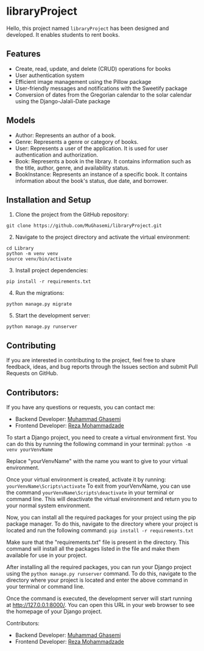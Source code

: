 # libraryProject

Hello, this project named `libraryProject` has been designed and developed. It enables students to
rent books.

## Features

- Create, read, update, and delete (CRUD) operations for books
- User authentication system
- Efficient image management using the Pillow package
- User-friendly messages and notifications with the Sweetify package
- Conversion of dates from the Gregorian calendar to the solar calendar using the Django-Jalali-Date package

## Models

- Author: Represents an author of a book.
- Genre: Represents a genre or category of books.
- User: Represents a user of the application. It is used for user authentication and authorization.
- Book: Represents a book in the library. It contains information such as the title, author, genre, and availability status.
- BookInstance: Represents an instance of a specific book. It contains information about the book's status, due date, and borrower.

## Installation and Setup

1. Clone the project from the GitHub repository:

```
git clone https://github.com/MuGhasemi/libraryProject.git
```

2. Navigate to the project directory and activate the virtual environment:

```
cd Library
python -m venv venv
source venv/bin/activate
```

3. Install project dependencies:

```
pip install -r requirements.txt
```

4. Run the migrations:

```
python manage.py migrate
```

5. Start the development server:

```
python manage.py runserver
```

## Contributing

If you are interested in contributing to the project, feel free to share feedback, ideas, and bug reports through the Issues section and submit Pull Requests on GitHub.

## Contributors:

If you have any questions or requests, you can contact me:

- Backend Developer: [Muhammad Ghasemi](https://github.com/MuGhasemi)
- Frontend Developer: [Reza Mohammadzade](https://github.com/reza-sdo)













To start a Django project, you need to create a virtual environment first.
    You can do this by running the following command in your terminal:
    `python -m venv yourVenvName`

Replace "yourVenvName" with the name you want to give to your virtual environment.

Once your virtual environment is created, activate it by running:
    `yourVenvName\Scripts\activate`
To exit from yourVenvName, you can use the command `yourVenvName\Scripts\deactivate` in your terminal or command line.
    This will deactivate the virtual environment and return you to your normal system environment.

Now, you can install all the required packages for your project using the pip package manager. 
    To do this, navigate to the directory where your project is located and run the following command:
    `pip install -r requirements.txt`

Make sure that the "requirements.txt" file is present in the directory.
    This command will install all the packages listed in the file and make them available for use in your project.

After installing all the required packages, you can run your Django project using the `python manage.py runserver` command.
    To do this, navigate to the directory where your project is located and enter the above command in your terminal or command line.

Once the command is executed, the development server will start running at http://127.0.0.1:8000/.
    You can open this URL in your web browser to see the homepage of your Django project.

Contributors:
- Backend Developer: [Muhammad Ghasemi](https://github.com/MuGhasemi)
- Frontend Developer: [Reza Mohammadzade](https://github.com/reza-sdo)